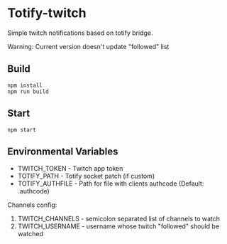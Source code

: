 # Totify-twitch
Simple twitch notifications based on totify bridge. 

Warning: Current version doesn't update "followed" list

## Build
```
npm install
npm run build
```

## Start
```
npm start
```

## Environmental Variables
* TWITCH_TOKEN - Twitch app token
* TOTIFY_PATH - Totify socket patch (if custom)
* TOTIFY_AUTHFILE - Path for file with clients authcode (Default: .authcode)

Channels config:
1) TWITCH_CHANNELS - semicolon separated list of channels to watch
2) TWITCH_USERNAME - username whose twitch "followed" should be watched